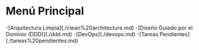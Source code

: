 # Menú Principal

-[Arquitectura Limpia\]\(./clean%20architecture.md\)
-[Diseño Guiado por el Dominio (DDD)\]\(./ddd.md\)
-[DevOps\]\(./devops.md\)
-[Tareas Pendientes\]\(./tareas%20pendientes.md\)

